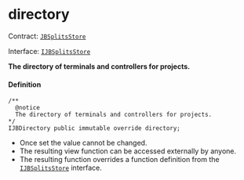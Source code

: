 # directory

Contract: [`JBSplitsStore`](/docs/v4/deprecated/v2/contracts/jbsplitsstore/README.md)​‌

Interface: [`IJBSplitsStore`](/docs/v4/deprecated/v2/interfaces/ijbsplitsstore.md)

**The directory of terminals and controllers for projects.**

#### Definition

```
/**
  @notice
  The directory of terminals and controllers for projects.
*/
IJBDirectory public immutable override directory;
```

* Once set the value cannot be changed.
* The resulting view function can be accessed externally by anyone.
* The resulting function overrides a function definition from the [`IJBSplitsStore`](/docs/v4/deprecated/v2/interfaces/ijbsplitsstore.md) interface.
